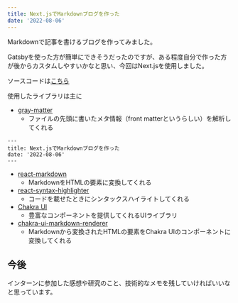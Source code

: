 ```yaml
---
title: Next.jsでMarkdownブログを作った
date: '2022-08-06'
---
```


Markdownで記事を書けるブログを作ってみました。

Gatsbyを使った方が簡単にできそうだったのですが、ある程度自分で作った方が後からカスタムしやすいかなと思い、今回はNext.jsを使用しました。

ソースコードは[こちら](https://github.com/nakatuba/blog)

使用したライブラリは主に
* [gray-matter](https://github.com/jonschlinkert/gray-matter)
  * ファイルの先頭に書いたメタ情報（front matterというらしい）を解析してくれる
```
---
title: Next.jsでMarkdownブログを作った
date: '2022-08-06'
---
```
* [react-markdown](https://github.com/remarkjs/react-markdown)
  * MarkdownをHTMLの要素に変換してくれる
* [react-syntax-highlighter](https://github.com/react-syntax-highlighter/react-syntax-highlighter)
  * コードを載せたときにシンタックスハイライトしてくれる
* [Chakra UI](https://github.com/chakra-ui/chakra-ui)
  * 豊富なコンポーネントを提供してくれるUIライブラリ
* [chakra-ui-markdown-renderer](https://github.com/mustaphaturhan/chakra-ui-markdown-renderer)
  * Markdownから変換されたHTMLの要素をChakra UIのコンポーネントに変換してくれる

## 今後
インターンに参加した感想や研究のこと、技術的なメモを残していければいいなと思っています。
